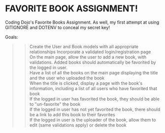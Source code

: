 # FAVORITE BOOK ASSIGNMENT!

Coding Dojo's Favorite Books Assignment. As well, my first attempt at using GITIGNORE and DOTENV to conceal my secret key!

Goals:

>> Create the User and Book models with all appropriate relationships
>> Incorporate a validated login/registration page  
>> On the main page, allow the user to add a new book, with validations. Added books should automatically be favorited by the logged in user.  
>> Have a list of all the books on the main page displaying the title and the user who uploaded the book  
>> When the title is clicked, display a page with the book's information, including a list of all users who have favorited that book  
>> If the logged in user has favorited the book, they should be able to "un-favorite" the book  
>> If the logged in user has not yet favorited the book, there should be a link to add this book to their favorites  
>> If the logged in user is the uploader of the book, allow them to edit (same validations apply) or delete the book